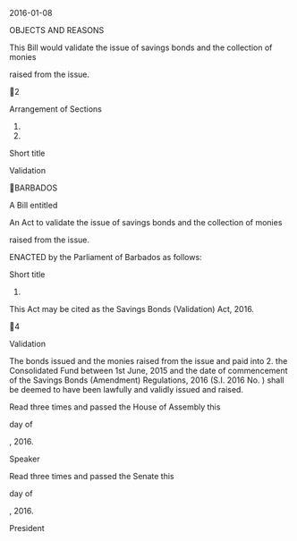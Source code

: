 2016-01-08

OBJECTS AND REASONS

This Bill would validate the issue of savings bonds and the collection of monies

raised from the issue.

2

Arrangement of Sections

1.

2.

Short title

Validation

BARBADOS

A Bill entitled

An Act to validate the issue of savings bonds and the collection of monies

raised from the issue.

ENACTED by the Parliament of Barbados as follows:

Short title

1.

This Act may be cited as the Savings Bonds (Validation) Act, 2016.

4

Validation

The bonds issued and the monies raised from the issue and paid into
2.
the Consolidated Fund between 1st June, 2015 and the date of commencement
of the Savings Bonds (Amendment) Regulations, 2016 (S.I. 2016 No. )  shall be
deemed to have been lawfully and validly issued and raised.

Read three times and passed the House of Assembly this

day of

, 2016.

Speaker

Read three times and passed the Senate this

day of

, 2016.

President


